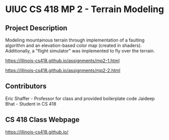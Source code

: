 # UIUC CS 418 MP 2 - Terrain Modeling
## Project Description
Modeling mountainous terrain through implementation of a faulting algorithm and an elevation-based color map (created in shaders). Additionally, a "flight simulator" was implemented to fly over the terrain.

https://illinois-cs418.github.io/assignments/mp2-1.html

https://illinois-cs418.github.io/assignments/mp2-2.html
## Contributors
Eric Shaffer - Professor for class and provided boilerplate code
Jaideep Bhat - Student in CS 418
## CS 418 Class Webpage
https://illinois-cs418.github.io/
